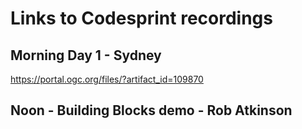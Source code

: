 # Links to Codesprint recordings

## Morning Day 1 - Sydney
https://portal.ogc.org/files/?artifact_id=109870

## Noon - Building Blocks demo - Rob Atkinson
